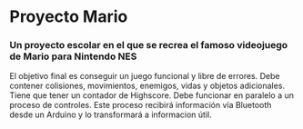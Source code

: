 # Proyecto Mario

### Un proyecto escolar en el que se recrea el famoso videojuego de Mario para Nintendo NES

El objetivo final es conseguir un juego funcional y libre de errores.
Debe contener colisiones, movimientos, enemigos, vidas y objetos adicionales.
Tiene que tener un contador de Highscore.
Debe funcionar en paralelo a un proceso de controles.
Este proceso recibirá información vía Bluetooth desde un Arduino y lo transformará a informacion útil.
